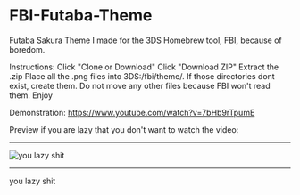 # FBI-Futaba-Theme
Futaba Sakura Theme I made for the 3DS Homebrew tool, FBI, because of boredom.

Instructions:
Click "Clone or Download"
Click "Download ZIP"
Extract the .zip
Place all the .png files into 3DS:/fbi/theme/.
If those directories dont exist, create them.
Do not move any other files because FBI won't read them.
Enjoy

Demonstration:
https://www.youtube.com/watch?v=7bHb9rTpumE

Preview if you are lazy that you don't want to watch the video:
*************************************************
![you lazy shit](https://i.imgur.com/fAqYfhf.png)
*************
you lazy shit
